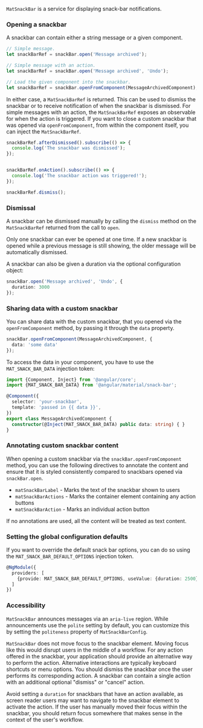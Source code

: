 `MatSnackBar` is a service for displaying snack-bar notifications.

<!-- example(snack-bar-overview) -->

### Opening a snackbar
A snackbar can contain either a string message or a given component.
```ts
// Simple message.
let snackBarRef = snackBar.open('Message archived');

// Simple message with an action.
let snackBarRef = snackBar.open('Message archived', 'Undo');

// Load the given component into the snackbar.
let snackBarRef = snackBar.openFromComponent(MessageArchivedComponent);
```

In either case, a `MatSnackBarRef` is returned. This can be used to dismiss the snackbar or to
receive notification of when the snackbar is dismissed. For simple messages with an action, the
`MatSnackBarRef` exposes an observable for when the action is triggered.
If you want to close a custom snackbar that was opened via `openFromComponent`, from within the
component itself, you can inject the `MatSnackBarRef`.

```ts
snackBarRef.afterDismissed().subscribe(() => {
  console.log('The snackbar was dismissed');
});


snackBarRef.onAction().subscribe(() => {
  console.log('The snackbar action was triggered!');
});

snackBarRef.dismiss();
```

### Dismissal
A snackbar can be dismissed manually by calling the `dismiss` method on the `MatSnackBarRef`
returned from the call to `open`.

Only one snackbar can ever be opened at one time. If a new snackbar is opened while a previous
message is still showing, the older message will be automatically dismissed.

A snackbar can also be given a duration via the optional configuration object:
```ts
snackBar.open('Message archived', 'Undo', {
  duration: 3000
});
```

### Sharing data with a custom snackbar
You can share data with the custom snackbar, that you opened via the `openFromComponent` method,
by passing it through the `data` property.

```ts
snackBar.openFromComponent(MessageArchivedComponent, {
  data: 'some data'
});
```

To access the data in your component, you have to use the `MAT_SNACK_BAR_DATA` injection token:

```ts
import {Component, Inject} from '@angular/core';
import {MAT_SNACK_BAR_DATA} from '@angular/material/snack-bar';

@Component({
  selector: 'your-snackbar',
  template: 'passed in {{ data }}',
})
export class MessageArchivedComponent {
  constructor(@Inject(MAT_SNACK_BAR_DATA) public data: string) { }
}
```

### Annotating custom snackbar content
When opening a custom snackbar via the `snackBar.openFromComponent` method, you can use the
following directives to annotate the content and ensure that it is styled consistently compared to
snackbars  opened via `snackBar.open`.

* `matSnackBarLabel` - Marks the text of the snackbar shown to users
* `matSnackBarActions` - Marks the container element containing any action buttons
* `matSnackBarAction` - Marks an individual action button

If no annotations are used, all the content will be treated as text content.

<!-- example(snack-bar-annotated-component) -->

### Setting the global configuration defaults
If you want to override the default snack bar options, you can do so using the
`MAT_SNACK_BAR_DEFAULT_OPTIONS` injection token.

```ts
@NgModule({
  providers: [
    {provide: MAT_SNACK_BAR_DEFAULT_OPTIONS, useValue: {duration: 2500}}
  ]
})
```

### Accessibility

`MatSnackBar` announces messages via an `aria-live` region. While announcements use the `polite`
setting by default, you can customize this by setting the `politeness` property of
`MatSnackBarConfig`.

`MatSnackBar` does not move focus to the snackbar element. Moving focus like this would disrupt
users in the middle of a workflow. For any action offered in the snackbar, your application should
provide an alternative way to perform the action. Alternative interactions are typically keyboard
shortcuts or menu options. You should dismiss the snackbar once the user performs its corresponding
action. A snackbar can contain a single action with an additional optional "dismiss" or "cancel"
action.

Avoid setting a `duration` for snackbars that have an action available, as screen reader users may
want to navigate to the snackbar element to activate the action. If the user has manually moved
their focus within the snackbar, you should return focus somewhere that makes sense in the context
of the user's workflow.
